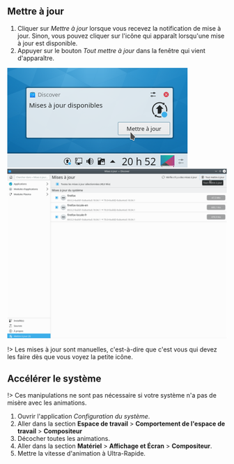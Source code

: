 ## Mettre à jour
1. Cliquer sur _Mettre à jour_ lorsque vous recevez la notification de mise à jour. Sinon, vous pouvez cliquer sur l'icône qui apparaît lorsqu'une mise à jour est disponible.
2. Appuyer sur le bouton _Tout mettre à jour_ dans la fenêtre qui vient d'apparaître.


![Notification](../3/image/notificationmiseajour.png)
![Bouton de mise à jour](../3/image/miseajour.png)


!> Les mises à jour sont manuelles, c'est-à-dire que c'est vous qui devez les faire dès que vous voyez la petite icône.

## Accélérer le système

!> Ces manipulations ne sont pas nécessaire si votre système n'a pas de misère avec les animations.
1. Ouvrir l'application _Configuration du système_.
2. Aller dans la section **Espace de travail** > **Comportement de l'espace de travail** > **Compositeur**
3. Décocher toutes les animations.
4. Aller dans la section **Matériel** > **Affichage et Écran** > **Compositeur**.
5. Mettre la vitesse d'animation à Ultra-Rapide.
